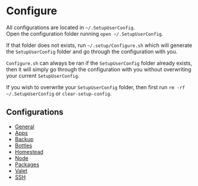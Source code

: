 # Configure

All configurations are located in `~/.SetupUserConfig`.  
Open the configuration folder running `open ~/.SetupUserConfig`.

If that folder does not exists, run `~/.setup/Configure.sh` which will generate the `SetupUserConfig` folder and go through the configuration with you.

`Configure.sh` can always be ran if the `SetupUserConfig` folder already exists, then it will simply go through the configuration with you without overwriting your current `SetupUserConfig`.

If you wish to overwrite your `SetupUserConfig` folder, then first run `rm -rf ~/.SetupUserConfig` or `clear-setup-config`.

## Configurations
* [General](https://github.com/marktopper/.setup/tree/master/docs/configure-general.md)
* [Apps](https://github.com/marktopper/.setup/tree/master/docs/configure-apps.md)
* [Backup](https://github.com/marktopper/.setup/tree/master/docs/configure-backup.md)
* [Bottles](https://github.com/marktopper/.setup/tree/master/docs/configure-bottles.md)
* [Homestead](https://github.com/marktopper/.setup/tree/master/docs/configure-homestead.md)
* [Node](https://github.com/marktopper/.setup/tree/master/docs/configure-node.md)
* [Packages](https://github.com/marktopper/.setup/tree/master/docs/configure-packages.md)
* [Valet](https://github.com/marktopper/.setup/tree/master/docs/configure-valet.md)
* [SSH](https://github.com/marktopper/.setup/tree/master/docs/configure-ssh.md)
